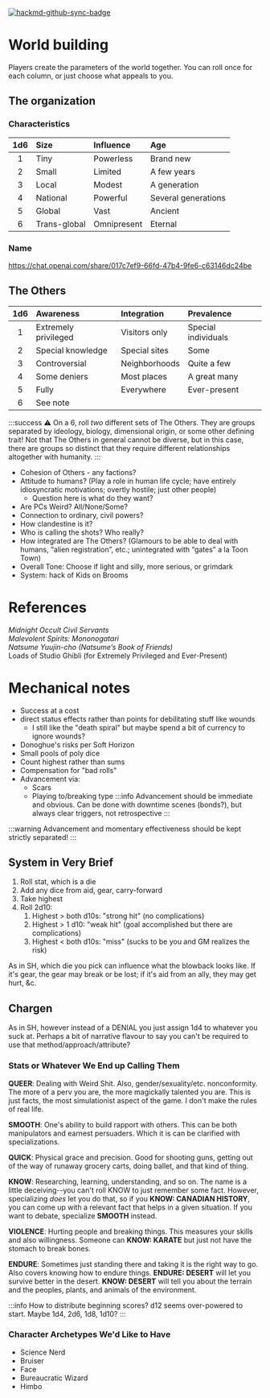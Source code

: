 [![hackmd-github-sync-badge](https://hackmd.io/OdRuWMf5ThGbYaHBLjmmvw/badge)](https://hackmd.io/OdRuWMf5ThGbYaHBLjmmvw)

# World building

Players create the parameters of the world together. You can roll once for each column, or just choose what appeals to you.

## The organization

### Characteristics

| 1d6 | Size         | Influence   | Age                 |
|:---:|:------------ |:----------- |:------------------- |
|  1  | Tiny         | Powerless   | Brand new           |
|  2  | Small        | Limited     | A few years         |
|  3  | Local        | Modest      | A generation        |
|  4  | National     | Powerful    | Several generations |
|  5  | Global       | Vast        | Ancient             |
|  6  | Trans-global | Omnipresent | Eternal             |

### Name

https://chat.openai.com/share/017c7ef9-66fd-47b4-9fe6-c63146dc24be

## The Others

| 1d6 | Awareness            | Integration   | Prevalence          |
|:---:|:-------------------- |:------------- |:------------------- |
|  1  | Extremely privileged | Visitors only | Special individuals |
|  2  | Special knowledge    | Special sites | Some                |
|  3  | Controversial        | Neighborhoods | Quite a few         |
|  4  | Some deniers         | Most places   | A great many        |
|  5  | Fully                | Everywhere    | Ever-present        |
|  6  | See note             |               |                     |
:::success
:warning: On a 6, roll *two* different sets of The Others. They are groups separated by ideology, biology, dimensional origin, or some other defining trait! Not that The Others in general cannot be diverse, but in this case, there are groups so distinct that they require different relationships altogether with humanity.
:::


* Cohesion of Others - any factions?
* Attitude to humans? (Play a role in human life cycle; have entirely idiosyncratic motivations; overtly hostile; just other people)
  * Question here is what do they want?
* Are PCs Weird? All/None/Some?
* Connection to ordinary, civil powers?
* How clandestine is it?
* Who is calling the shots? Who really?
* How integrated are The Others? (Glamours to be able to deal with humans, “alien registration”, etc.; unintegrated with “gates” a la Toon Town)
* Overall Tone: Choose if light and silly, more serious, or grimdark
* System: hack of Kids on Brooms

# References
*Midnight Occult Civil Servants*  
*Malevolent Spirits: Mononogatari*  
*Natsume Yuujin-cho (Natsume’s Book of Friends)*  
Loads of Studio Ghibli (for Extremely Privileged and Ever-Present)

# Mechanical notes

* Success at a cost
* direct status effects rather than points for debilitating stuff like wounds
  * I still like the "death spiral" but maybe spend a bit of currency to ignore wounds?
* Donoghue's risks per Soft Horizon
* Small pools of poly dice
* Count highest rather than sums
* Compensation for "bad rolls"
* Advancement via:
  * Scars
  * Playing to/breaking type
:::info
Advancement should be immediate and obvious. Can be done with downtime scenes (bonds?), but always clear triggers, not retrospective
:::

:::warning
Advancement and momentary effectiveness should be kept strictly separated!
:::

## System in Very Brief

1. Roll stat, which is a die
2. Add any dice from aid, gear, carry-forward
3. Take highest
4. Roll 2d10:
   1. Highest > both d10s: "strong hit" (no complications)
   2. Highest > 1 d10: "weak hit" (goal accomplished but there are complications)
   3. Highest < both d10s: "miss" (sucks to be you and GM realizes the risk)

As in SH, which die you pick can influence what the blowback looks like. If it's gear, the gear may break or be lost; if it's aid from an ally, they may get hurt, &c.

## Chargen

As in SH, however instead of a DENIAL you just assign 1d4 to whatever you suck at. Perhaps a bit of narrative flavour to say you can't be required to use that method/approach/attribute?

### Stats or Whatever We End up Calling Them

**QUEER**: Dealing with Weird Shit. Also, gender/sexuality/etc. nonconformity. The more of a perv you are, the more magickally talented you are. This is just facts, the most simulationist aspect of the game. I don't make the rules of real life.

**SMOOTH**: One's ability to build rapport with others. This can be both manipulators and earnest persuaders. Which it is can be clarified with specializations.

**QUICK**: Physical grace and precision. Good for shooting guns, getting out of the way of runaway grocery carts, doing ballet, and that kind of thing.

**KNOW**: Researching, learning, understanding, and so on. The name is a little deceiving--you can't roll KNOW to just remember some fact. However, specializing *does* let you do that, so if you **KNOW: CANADIAN HISTORY**, you can come up with a relevant fact that helps in a given situation. If you want to debate, specialize **SMOOTH** instead.

**VIOLENCE**: Hurting people and breaking things. This measures your skills and also willingness. Someone can **KNOW: KARATE** but just not have the stomach to break bones.

**ENDURE**: Sometimes just standing there and taking it is the right way to go. Also covers knowing how to endure things. **ENDURE: DESERT** will let you survive better in the desert. **KNOW: DESERT** will tell you about the terrain and the peoples, plants, and animals of the environment.

:::info
How to distribute beginning scores? d12 seems over-powered to start. Maybe 1d4, 2d6, 1d8, 1d10?
:::

### Character Archetypes We'd Like to Have

* Science Nerd
* Bruiser
* Face
* Bureaucratic Wizard
* Himbo

